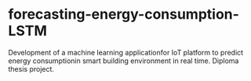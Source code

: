 # forecasting-energy-consumption-LSTM
Development of a machine learning applicationfor IoT platform to predict energy consumptionin smart building environment in real time.
Diploma thesis project.
